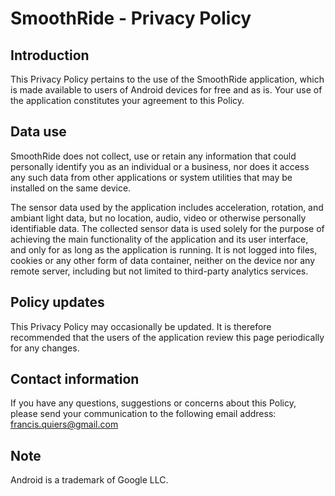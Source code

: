 # SmoothRide - Privacy Policy

## Introduction
This Privacy Policy pertains to the use of the SmoothRide application, which is made available to users of Android devices for free and as is. Your use of the application constitutes your agreement to this Policy.

## Data use
SmoothRide does not collect, use or retain any information that could personally identify you as an individual or a business, nor does it access any such data from other applications or system utilities that may be installed on the same device.

The sensor data used by the application includes acceleration, rotation, and ambiant light data, but no location, audio, video or otherwise personally identifiable data. The collected sensor data is used solely for the purpose of achieving the main functionality of the application and its user interface, and only for as long as the application is running. It is not logged into files, cookies or any other form of data container, neither on the device nor any remote server, including but not limited to third-party analytics services.

## Policy updates
This Privacy Policy may occasionally be updated. It is therefore recommended that the users of the application review this page periodically for any changes.

## Contact information
If you have any questions, suggestions or concerns about this Policy, please send your communication to the following email address:
francis.quiers@gmail.com

## Note
Android is a trademark of Google LLC.
